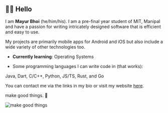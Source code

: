 ## 👋🏼 Hello

I am **Mayur Bhoi** (he/him/his). I am a pre-final year student of MIT, Manipal and have a passion for writing intricately designed software that is efficient and easy to use.

My projects are primarily mobile apps for Android and iOS but also include a wide variety of other technologies too.

- **Currently learning**: Operating Systems

- Some programming languages I can write code in (that works):

Java, Dart, C/C++, Python, JS/TS, Rust, and Go

You can contact me via the links in my bio or visit my website [here](https://mayurbhoi.com).

make good things. 🎉

![make good things](https://i.ibb.co/HVSJZyp/In-Shot-20210612-175118916.jpg)
